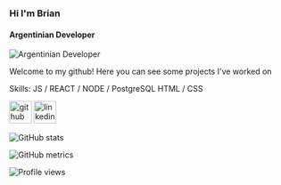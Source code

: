 ### Hi  I'm Brian
#### Argentinian Developer
![Argentinian Developer](https://miro.medium.com/max/1400/0*oQC-LfGFPNCipc8j)

Welcome to my github! Here you can see some projects I've worked on

Skills: JS / REACT / NODE / PostgreSQL HTML / CSS



[<img src='https://cdn.jsdelivr.net/npm/simple-icons@3.0.1/icons/github.svg' alt='github' height='40'>](https://github.com/brianweidl)  [<img src='https://cdn.jsdelivr.net/npm/simple-icons@3.0.1/icons/linkedin.svg' alt='linkedin' height='40'>](https://www.linkedin.com/in/https://www.linkedin.com/in/brianweidl//)  

![GitHub stats](https://github-readme-stats.vercel.app/api?username=brianweidl&show_icons=true)  

![GitHub metrics](https://metrics.lecoq.io/brianweidl)  

![Profile views](https://gpvc.arturio.dev/brianweidl)  
